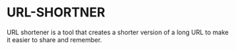 # URL-SHORTNER
URL shortener is a tool that creates a shorter version of a long URL to make it easier to share and remember.
